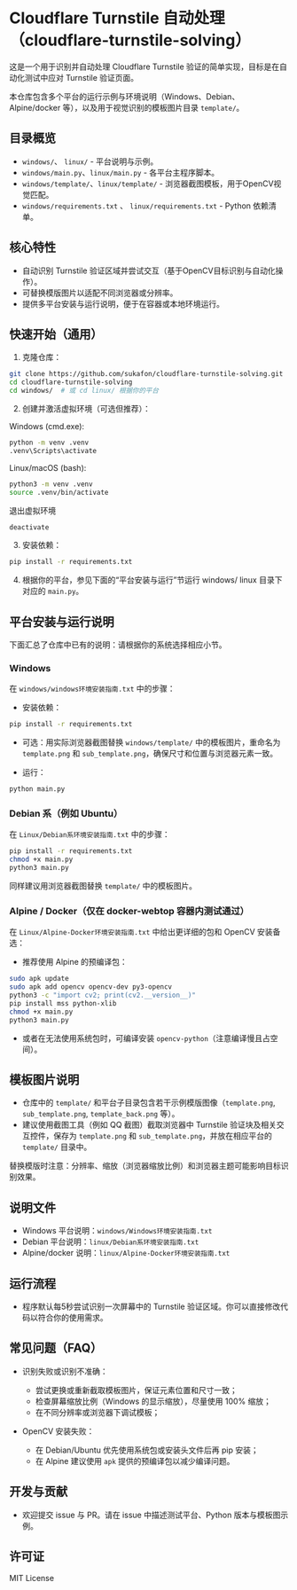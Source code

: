 # Cloudflare Turnstile 自动处理（cloudflare-turnstile-solving）

这是一个用于识别并自动处理 Cloudflare Turnstile 验证的简单实现，目标是在自动化测试中应对 Turnstile 验证页面。

本仓库包含多个平台的运行示例与环境说明（Windows、Debian、Alpine/docker 等），以及用于视觉识别的模板图片目录 `template/`。

## 目录概览

- `windows/`、 `linux/` - 平台说明与示例。
- `windows/main.py`、`linux/main.py` - 各平台主程序脚本。
- `windows/template/`、`linux/template/` - 浏览器截图模板，用于OpenCV视觉匹配。
- `windows/requirements.txt` 、 `linux/requirements.txt` - Python 依赖清单。

## 核心特性

- 自动识别 Turnstile 验证区域并尝试交互（基于OpenCV目标识别与自动化操作）。
- 可替换模版图片以适配不同浏览器或分辨率。
- 提供多平台安装与运行说明，便于在容器或本地环境运行。

## 快速开始（通用）

1. 克隆仓库：

```bash
git clone https://github.com/sukafon/cloudflare-turnstile-solving.git
cd cloudflare-turnstile-solving
cd windows/  # 或 cd linux/ 根据你的平台
```

2. 创建并激活虚拟环境（可选但推荐）：

Windows (cmd.exe):

```bat
python -m venv .venv
.venv\Scripts\activate
```

Linux/macOS (bash):

```bash
python3 -m venv .venv
source .venv/bin/activate
```

退出虚拟环境

```bash
deactivate
```

3. 安装依赖：

```bash
pip install -r requirements.txt
```

4. 根据你的平台，参见下面的“平台安装与运行”节运行 windows/ linux 目录下对应的 `main.py`。

## 平台安装与运行说明

下面汇总了仓库中已有的说明：请根据你的系统选择相应小节。

### Windows

在 `windows/windows环境安装指南.txt` 中的步骤：

- 安装依赖：

```bat
pip install -r requirements.txt
```

- 可选：用实际浏览器截图替换 `windows/template/` 中的模板图片，重命名为 `template.png` 和 `sub_template.png`，确保尺寸和位置与浏览器元素一致。

- 运行：

```bat
python main.py
```

### Debian 系（例如 Ubuntu）

在 `Linux/Debian系环境安装指南.txt` 中的步骤：

```bash
pip install -r requirements.txt
chmod +x main.py
python3 main.py
```

同样建议用浏览器截图替换 `template/` 中的模板图片。

### Alpine / Docker（仅在 docker-webtop 容器内测试通过）

在 `Linux/Alpine-Docker环境安装指南.txt` 中给出更详细的包和 OpenCV 安装备选：

- 推荐使用 Alpine 的预编译包：

```bash
sudo apk update
sudo apk add opencv opencv-dev py3-opencv
python3 -c "import cv2; print(cv2.__version__)"
pip install mss python-xlib
chmod +x main.py
python3 main.py
```

- 或者在无法使用系统包时，可编译安装 `opencv-python`（注意编译慢且占空间）。

## 模板图片说明

- 仓库中的 `template/` 和平台子目录包含若干示例模版图像（`template.png`, `sub_template.png`, `template_back.png` 等）。
- 建议使用截图工具（例如 QQ 截图）截取浏览器中 Turnstile 验证块及相关交互控件，保存为 `template.png` 和 `sub_template.png`，并放在相应平台的 `template/` 目录中。

替换模版时注意：分辨率、缩放（浏览器缩放比例）和浏览器主题可能影响目标识别效果。

## 说明文件

- Windows 平台说明：`windows/Windows环境安装指南.txt`
- Debian 平台说明：`linux/Debian系环境安装指南.txt`
- Alpine/docker 说明：`linux/Alpine-Docker环境安装指南.txt`

## 运行流程

- 程序默认每5秒尝试识别一次屏幕中的 Turnstile 验证区域。你可以直接修改代码以符合你的使用需求。

## 常见问题（FAQ）

- 识别失败或识别不准确：
	- 尝试更换或重新截取模板图片，保证元素位置和尺寸一致；
	- 检查屏幕缩放比例（Windows 的显示缩放），尽量使用 100% 缩放；
	- 在不同分辨率或浏览器下调试模板；

- OpenCV 安装失败：
	- 在 Debian/Ubuntu 优先使用系统包或安装头文件后再 pip 安装；
	- 在 Alpine 建议使用 `apk` 提供的预编译包以减少编译问题。

## 开发与贡献

- 欢迎提交 issue 与 PR。请在 issue 中描述测试平台、Python 版本与模板图示例。

## 许可证

MIT License
